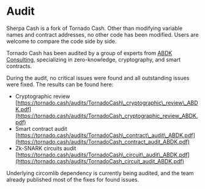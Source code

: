 # Audit

Sherpa Cash is a fork of Tornado Cash. Other than modifying variable names and contract addresses, no other code has been modified. Users are welcome to compare the code side by side.

Tornado Cash has been audited by a group of experts from [ABDK Consulting](https://www.abdk.consulting/), specializing in zero-knowledge, cryptography, and smart contracts.

During the audit, no critical issues were found and all outstanding issues were fixed. The results can be found here:

* Cryptographic review [https://tornado.cash/audits/TornadoCash\_cryptographic\_review\_ABDK.pdf](https://tornado.cash/audits/TornadoCash_cryptographic_review_ABDK.pdf)
* Smart contract audit [https://tornado.cash/audits/TornadoCash\_contract\_audit\_ABDK.pdf](https://tornado.cash/audits/TornadoCash_contract_audit_ABDK.pdf)
* Zk-SNARK circuits audit [https://tornado.cash/audits/TornadoCash\_circuit\_audit\_ABDK.pdf](https://tornado.cash/audits/TornadoCash_circuit_audit_ABDK.pdf)

Underlying circomlib dependency is currently being audited, and the team already published most of the fixes for found issues.

